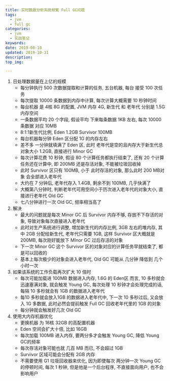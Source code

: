```yaml
---
title: 实时数据分析系统频繁 Full GC问题
tags:
  - jvm
  - full gc
categories:
  - jvm
  - 实战笔记
keywords: 
date: 2019-08-10
updated: 2019-10-31
description: 
top_img:

---
```




1. 日处理数据量在上亿的规模
   - 每分钟执行 500 次数据提取和计算的任务, 五台机器, 每台 接受 100 次任务
   - 每次提取 10000 条数据到内存中计算, 每次计算大概需要 10 秒钟时间
   - 每台机器 是 4核 8G 的配置, JVM 内存 4G, 新生代 和 老年代 分别是 1.5G 内存空间
   - 一条数据平均 20 个字段, 假设平均 下来每条数据 1KB 左右, 每次 10000 条数据 对应 10MB
   - 8:1:1新生代比例, Eden 1.2GB  Survivor 100MB
   - 每台机器每分钟 Eden 区分配 1G 的内存左右
   - 差不多 一分钟就填满了 Eden  区, 此时 老年代是空的且内存大于新生代总对象大小 1.2GB, 直接进行 Minor GC
   - 每次计算花费 10 秒钟, 假设 80 个计算任务都执行结束了, 还有 20 个计算任务还在计算中, 即 200MB 还是存活对象, 不能被垃圾回收掉
   - 此时 Survivor 区只有 100MB, 小于 此时存活的对象, 那么此时 200 MB对象 会全部进入老年代
   - 大约在 7 分钟后, 老年代存入 1.4GB, 剩余不到 100MB, 几乎快满了
   - 大概第八分钟时, 判断老年代可用空间小于历次进入老年代的对象大小, 直接进行老年代 Old GC
   - 七八分钟进行一次 Old GC, 频率相当高了
2. 解决
   - 最大的问题就是每次 Minor GC 后 Survivor 内存不够, 存放不下存活的对象, 导致对象每次直接进入老年代
   - 此时对生产系统进行调整, 增加新生代的内存比例, 3GB 左右的堆内存, 其中 2GB 分配给新生代, 老年代只需要 1GB, 这样 Survivor 区大概就是 200MB, 每次刚好能放下 MInor GC 过后存活的对象
   - 下一次 Minor GC 这个 Survivor 区的对象对应的计算任务早就结束了, 都是可以回收的
   - 基本上每次极少的对象会进入老年代, Old GC 可能从 几分钟 降低到 几个小时一次
3. 如果该系统的工作负载再次扩大 10 倍时
   - 每次可能加载进 100MB 数据进入内存, 1.6G 的 Eden区 而言, 10 多秒就会迅速塞满对象, 就会触发 Young GC, 每次处理 10 秒钟才会处理完成的话, 每隔 10 多秒就会有 1GB 的数据进入老年代
   - 每10 多秒就会放入1GB 的数据进入老年代中, 下一次 10 多秒过后, 又会放入 1G 多数据, 此时必然会提前触发 Full GC 回收老年代里的 1GB 的对象
   - 每分钟就会触发好几次 Old GC
4. 使用大内存机器优化
   - 更换机器 为 16核 32GB 的高配置机器
   - Eden 空间会扩大十倍, 比如 16GB
   - 每次加载 100MB 进入内存, 要两分多才会触发 Young GC, 降低 Young GC的频率
   - 每次存活对象可能也就 几百 MB 而已, 不会超过 1GB
   - Survivor 区域可能会分配有 2GB 内存
   - 不需要使用 G1 垃圾回收器来优化, 因为即使每次 两分钟一次 Young GC的停顿时间, 每次 1 秒钟, 但是他是一个后台程序, 不直接面向用户, 也不会影响用户